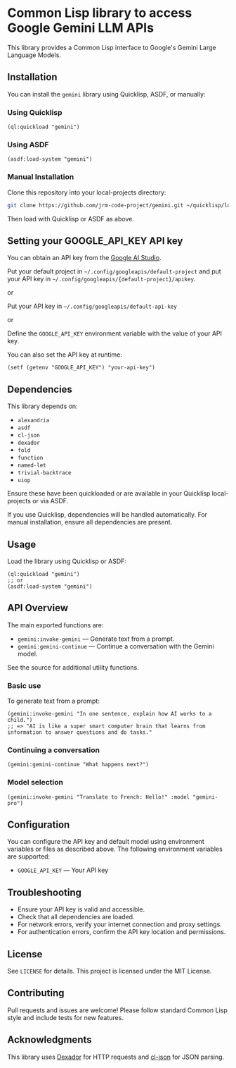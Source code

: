 # Common Lisp library to access Google Gemini LLM APIs

This library provides a Common Lisp interface to Google's Gemini Large Language Models.

## Installation

You can install the `gemini` library using Quicklisp, ASDF, or manually:

### Using Quicklisp
```common-lisp
(ql:quickload "gemini")
```

### Using ASDF
```common-lisp
(asdf:load-system "gemini")
```

### Manual Installation
Clone this repository into your local-projects directory:
```bash
git clone https://github.com/jrm-code-project/gemini.git ~/quicklisp/local-projects/gemini
```
Then load with Quicklisp or ASDF as above.

## Setting your GOOGLE_API_KEY API key

You can obtain an API key from the [Google AI Studio](https://aistudio.google.com/app/apikey).

Put your default project in `~/.config/googleapis/default-project` and put your
API key in `~/.config/googleapis/{default-project}/apikey`.

or

Put your API key in `~/.config/googleapis/default-api-key`

or

Define the `GOOGLE_API_KEY` environment variable with the value of your API key. 

You can also set the API key at runtime:
```common-lisp
(setf (getenv "GOOGLE_API_KEY") "your-api-key")
```

## Dependencies

This library depends on:
- `alexandria`
- `asdf`
- `cl-json`
- `dexador`
- `fold`
- `function`
- `named-let`
- `trivial-backtrace`
- `uiop`

Ensure these have been quickloaded or are available in your Quicklisp local-projects or via ASDF.

If you use Quicklisp, dependencies will be handled automatically. For manual installation, ensure all dependencies are present.

## Usage

Load the library using Quicklisp or ASDF:
```common-lisp
(ql:quickload "gemini")
;; or
(asdf:load-system "gemini")
```

## API Overview

The main exported functions are:

- `gemini:invoke-gemini` — Generate text from a prompt.
- `gemini:gemini-continue` — Continue a conversation with the Gemini model.

See the source for additional utility functions.

### Basic use

To generate text from a prompt:
```common-lisp
(gemini:invoke-gemini "In one sentence, explain how AI works to a child.")
;; => "AI is like a super smart computer brain that learns from information to answer questions and do tasks."
```

### Continuing a conversation
```common-lisp
(gemini:gemini-continue "What happens next?")
```

### Model selection
```common-lisp
(gemini:invoke-gemini "Translate to French: Hello!" :model "gemini-pro")
```
## Configuration

You can configure the API key and default model using environment variables or files as described above. The following environment variables are supported:

- `GOOGLE_API_KEY` — Your API key

## Troubleshooting

- Ensure your API key is valid and accessible.
- Check that all dependencies are loaded.
- For network errors, verify your internet connection and proxy settings.
- For authentication errors, confirm the API key location and permissions.

## License

See `LICENSE` for details. This project is licensed under the MIT License.

## Contributing

Pull requests and issues are welcome! Please follow standard Common Lisp style and include tests for new features.

## Acknowledgments

This library uses [Dexador](https://github.com/fukamachi/dexador) for HTTP requests and [cl-json](https://github.com/hankhero/cl-json) for JSON parsing.
```



